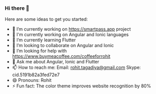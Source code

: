 ### Hi there 👋


Here are some ideas to get you started:

- 🔭 I’m currently working on https://smartpass.app project
- 🔭 I'm currently working on Angular and Ionic languages
- 🌱 I’m currently learning Flutter
- 👯 I’m looking to collaborate on Angular and Ionic
- 🤔 I’m looking for help with https://www.buymeacoffee.com/coffeeforrohit
- 💬 Ask me about Angular, Ionic and Flutter
- 📫 How to reach me: 
      Email: rohit.tagadiya@gmail.com
      Skype: cid.5191b82a3fed72e7
- 😄 Pronouns: Rohit
- ⚡ Fun fact: The color theme improves website recognition by 80%

